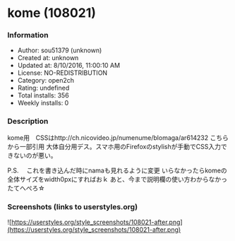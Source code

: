 # kome (108021)

### Information
- Author: sou51379 (unknown)
- Created at: unknown
- Updated at: 8/10/2016, 11:00:10 AM
- License: NO-REDISTRIBUTION
- Category: open2ch
- Rating: undefined
- Total installs: 356
- Weekly installs: 0


### Description
kome用　CSSはhttp://ch.nicovideo.jp/numenume/blomaga/ar614232
こちらから一部引用
大体自分用デス。スマホ用のFirefoxのstylishが手動でCSS入力できないのが悪い。

P.S.　
これを書き込んだ時にnamaも見れるように変更
いらなかったらkomeの全体サイズをwidth0pxにすればおｋ
あと、今まで説明欄の使い方わからなかったてへぺろ☆


### Screenshots (links to userstyles.org)
![https://userstyles.org/style_screenshots/108021-after.png](https://userstyles.org/style_screenshots/108021-after.png)


